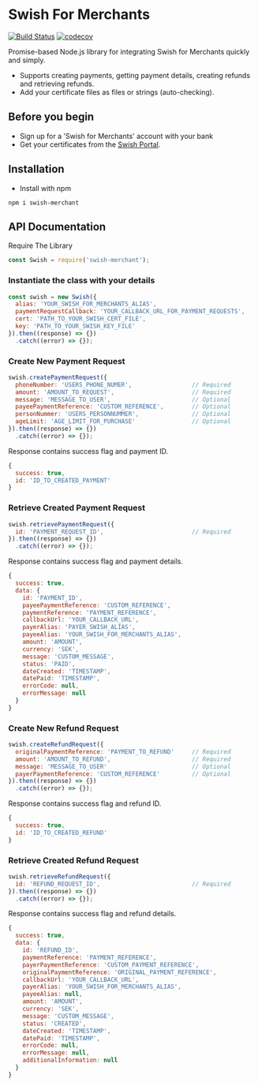 # Swish For Merchants
[![Build Status](https://travis-ci.com/stebunting/swish-merchant.svg?branch=master)](https://travis-ci.com/stebunting/swish-merchant)
[![codecov](https://codecov.io/gh/stebunting/swish-merchant/branch/master/graph/badge.svg)](https://codecov.io/gh/stebunting/swish-merchant)

Promise-based Node.js library for integrating Swish for Merchants quickly and simply.

 - Supports creating payments, getting payment details, creating refunds and retrieving refunds.
 - Add your certificate files as files or strings (auto-checking).

## Before you begin

 - Sign up for a 'Swish for Merchants' account with your bank
 - Get your certificates from the [Swish Portal](https://portal.swish.nu/).

## Installation

 - Install with npm
```
npm i swish-merchant
```

## API Documentation

Require The Library
```javascript
const Swish = require('swish-merchant');
```

### Instantiate the class with your details

```javascript
const swish = new Swish({
  alias: 'YOUR_SWISH_FOR_MERCHANTS_ALIAS',
  paymentRequestCallback: 'YOUR_CALLBACK_URL_FOR_PAYMENT_REQUESTS',
  cert: 'PATH_TO_YOUR_SWISH_CERT_FILE',
  key: 'PATH_TO_YOUR_SWISH_KEY_FILE'
}).then((response) => {})
  .catch((error) => {});
```

### Create New Payment Request

```javascript
swish.createPaymentRequest({
  phoneNumber: 'USERS_PHONE_NUMER',                 // Required
  amount: 'AMOUNT_TO_REQUEST',                      // Required
  message: 'MESSAGE_TO_USER',                       // Optional
  payeePaymentReference: 'CUSTOM_REFERENCE',        // Optional
  personNummer: 'USERS_PERSONNUMMER',               // Optional
  ageLimit: 'AGE_LIMIT_FOR_PURCHASE'                // Optional
}).then((response) => {})
  .catch((error) => {});
```

Response contains success flag and payment ID.
```javascript
{
  success: true,
  id: 'ID_TO_CREATED_PAYMENT'
}
```

### Retrieve Created Payment Request

```javascript
swish.retrievePaymentRequest({
  id: 'PAYMENT_REQUEST_ID',                         // Required
}).then((response) => {})
  .catch((error) => {});
```

Response contains success flag and payment details.
```javascript
{
  success: true,
  data: {
    id: 'PAYMENT_ID',
    payeePaymentReference: 'CUSTOM_REFERENCE',
    paymentReference: 'PAYMENT_REFERENCE',
    callbackUrl: 'YOUR_CALLBACK_URL',
    payerAlias: 'PAYER_SWISH_ALIAS',
    payeeAlias: 'YOUR_SWISH_FOR_MERCHANTS_ALIAS',
    amount: 'AMOUNT',
    currency: 'SEK',
    message: 'CUSTOM_MESSAGE',
    status: 'PAID',
    dateCreated: 'TIMESTAMP',
    datePaid: 'TIMESTAMP',
    errorCode: null,
    errorMessage: null
  }
}
```

### Create New Refund Request

```javascript
swish.createRefundRequest({
  originalPaymentReference: 'PAYMENT_TO_REFUND'     // Required
  amount: 'AMOUNT_TO_REFUND',                       // Required
  message: 'MESSAGE_TO_USER'                        // Optional
  payerPaymentReference: 'CUSTOM_REFERENCE'         // Optional
}).then((response) => {})
  .catch((error) => {});
```

Response contains success flag and refund ID.
```javascript
{
  success: true,
  id: 'ID_TO_CREATED_REFUND'
}
```

### Retrieve Created Refund Request

```javascript
swish.retrieveRefundRequest({
  id: 'REFUND_REQUEST_ID',                          // Required
}).then((response) => {})
  .catch((error) => {});
```

Response contains success flag and refund details.
```javascript
{
  success: true,
  data: {
    id: 'REFUND_ID',
    paymentReference: 'PAYMENT_REFERENCE',
    payerPaymentReference: 'CUSTOM_PAYMENT_REFERENCE',
    originalPaymentReference: 'ORIGINAL_PAYMENT_REFERENCE',
    callbackUrl: 'YOUR_CALLBACK_URL',
    payerAlias: 'YOUR_SWISH_FOR_MERCHANTS_ALIAS',
    payeeAlias: null,
    amount: 'AMOUNT',
    currency: 'SEK',
    message: 'CUSTOM_MESSAGE',
    status: 'CREATED',
    dateCreated: 'TIMESTAMP',
    datePaid: 'TIMESTAMP',
    errorCode: null,
    errorMessage: null,
    additionalInformation: null
  }
}
```
